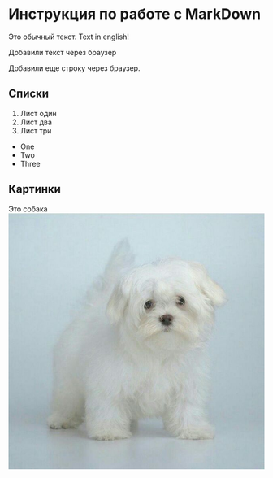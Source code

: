 # Инструкция по работе с MarkDown

Это обычный текст. Text in english!

Добавили текст через браузер

Добавили еще строку через браузер. 

## Списки
1. Лист один
2. Лист два
3. Лист три

* One
* Two
* Three

## Картинки
Это собака
![Его зовут гав](111.jpg)